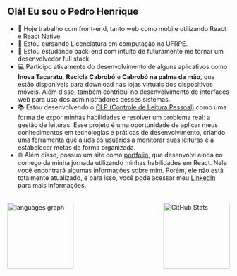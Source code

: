 ## Olá! Eu sou o Pedro Henrique

- 🔭 Hoje trabalho com front-end, tanto web como mobile utilizando React e React Native.
- 📖 Estou cursando Licenciatura em computação na UFRPE.
- 🌱 Estou estudando back-end com intuito de futuramente me tornar um desenvolvedor full stack.
- 💻 Participo ativamente do desenvolvimento de alguns aplicativos como **Inova Tacaratu**, **Recicla Cabrobó** e **Cabrobó na palma da mão**, que estão disponíveis para download nas lojas virtuais dos dispositivos móveis. Além disso, também contribuí no desenvolvimento de interfaces web para uso dos administradores desses sistemas.
- 📚 Estou desenvolvendo o [CLP (Controle de Leitura Pessoal)](https://github.com/PedroH1104/CLP) como uma forma de expor minhas habilidades e resolver um problema real: a gestão de leituras. Esse projeto é uma oportunidade de aplicar meus conhecimentos em tecnologias e práticas de desenvolvimento, criando uma ferramenta que ajuda os usuários a monitorar suas leituras e a estabelecer metas de forma organizada.
- 🌐 Além disso, possuo um site como [portfólio](https://react-my-site-ts.vercel.app), que desenvolvi ainda no começo da minha jornada utilizando minhas habilidades em React. Nele você encontrará algumas informações sobre mim. Porém, ele não está totalmente atualizado, e para isso, você pode acessar meu [LinkedIn](https://www.linkedin.com/in/pedro-henrique-534a941b5/) para mais informações.

<br/>

<div style="display: flex; justify-content: space-between;">
  <img src="https://github-readme-stats.vercel.app/api/top-langs?username=PedroH1104&locale=en&hide_title=false&layout=compact&card_width=320&langs_count=5&theme=dracula&hide_border=false" height="150" alt="languages graph" /> 
  <img src="https://github-readme-stats.vercel.app/api?username=PedroH1104&show_icons=true&theme=radical&hide=stars,issues" alt="GitHub Stats" height="150px">
</div>
